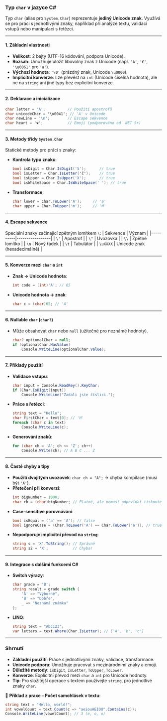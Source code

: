 
### **Typ `char` v jazyce C#**

Typ `char` (alias pro `System.Char`) reprezentuje **jediný Unicode znak**. Využívá se pro práci s jednotlivými znaky, například při analýze textu, validaci vstupů nebo manipulaci s řetězci.

---

#### **1. Základní vlastnosti**

- **Velikost**: 2 bajty (UTF-16 kódování, podpora Unicode).
- **Rozsah**: Umožňuje uložit libovolný znak z Unicode (např. `'A'`, `'€'`, `'\u0061'` pro `'a'`).
- **Výchozí hodnota**: `'\0'` (prázdný znak, Unicode `\u0000`).
- **Implicitní konverze**: Lze převést na `int` (Unicode číselná hodnota), ale ne na `string` ani jiné typy bez explicitní konverze.

---

#### **2. Deklarace a inicializace**

```csharp
char letter = 'A';          // Použití apostrofů
char unicodeChar = '\u0041'; // 'A' v Unicode
char newLine = '\n';        // Escape sekvence
char heart = '❤';           // Emoji (podporováno od .NET 5+)
```

---

#### **3. Metody třídy `System.Char`**

Statické metody pro práci s znaky:
- **Kontrola typu znaku**:
  ```csharp
  bool isDigit = Char.IsDigit('5');      // true
  bool isLetter = Char.IsLetter('č');    // true
  bool isUpper = Char.IsUpper('X');      // true
  bool isWhiteSpace = Char.IsWhiteSpace(' '); // true
  ```
- **Transformace**:
  ```csharp
  char lower = Char.ToLower('A');     // 'a'
  char upper = Char.ToUpper('m');     // 'M'
  ```

---

#### **4. Escape sekvence**

Speciální znaky začínající zpětným lomítkem `\`:
| Sekvence | Význam          |
|----------|-----------------|
| `\'`     | Apostrof        |
| `\"`     | Uvozovka        |
| `\\`     | Zpětné lomítko |
| `\n`     | Nový řádek      |
| `\t`     | Tabulátor       |
| `\uXXXX` | Unicode znak (hexadecimálně) |

---

#### **5. Konverze mezi `char` a `int`**

- **Znak → Unicode hodnota**:
  ```csharp
  int code = (int)'A'; // 65
  ```
- **Unicode hodnota → znak**:
  ```csharp
  char c = (char)65; // 'A'
  ```

---

#### **6. Nullable `char` (`char?`)**

- Může obsahovat `char` nebo `null` (užitečné pro neznámé hodnoty).
  ```csharp
  char? optionalChar = null;
  if (optionalChar.HasValue)
      Console.WriteLine(optionalChar.Value);
  ```

---

#### **7. Příklady použití**

- **Validace vstupu**:
  ```csharp
  char input = Console.ReadKey().KeyChar;
  if (Char.IsDigit(input))
      Console.WriteLine("Zadali jste číslici.");
  ```
- **Práce s řetězci**:
  ```csharp
  string text = "Hello";
  char firstChar = text[0]; // 'H'
  foreach (char c in text)
      Console.WriteLine(c);
  ```
- **Generování znaků**:
  ```csharp
  for (char ch = 'A'; ch <= 'Z'; ch++)
      Console.Write(ch); // A B C ... Z
  ```

---

#### **8. Časté chyby a tipy**

- **Použití dvojitých uvozovek**: `char ch = "A";` → chyba kompilace (musí být `'A'`).
- **Přetečení při konverzi**:
  ```csharp
  int bigNumber = 1000;
  char ch = (char)bigNumber; // Platné, ale nemusí odpovídat tisknutelnému znaku.
  ```
- **Case-sensitive porovnávání**:
  ```csharp
  bool isEqual = ('a' == 'A'); // false
  bool ignoreCase = (Char.ToLower('A') == Char.ToLower('a')); // true
  ```
- **Nepodporuje implicitní převod na `string`**:
  ```csharp
  string s = 'X'.ToString(); // Správně
  string s2 = 'X';           // Chyba!
  ```

---

#### **9. Integrace s dalšími funkcemi C#**

- **Switch výrazy**:
  ```csharp
  char grade = 'B';
  string result = grade switch {
      'A' => "Výborně",
      'B' => "Dobře",
      _ => "Neznámá známka"
  };
  ```
- **LINQ**:
  ```csharp
  string text = "Abc123";
  var letters = text.Where(Char.IsLetter); // ['A', 'b', 'c']
  ```

---

### **Shrnutí**

- **Základní použití**: Práce s jednotlivými znaky, validace, transformace.
- **Unicode podpora**: Umožňuje pracovat s mezinárodními znaky a emoji.
- **Důležité metody**: `IsDigit`, `IsLetter`, `ToUpper`, `ToLower`.
- **Konverze**: Explicitní převod mezi `char` a `int` pro Unicode hodnoty.
- **Tip**: Pro složitější operace s textem používejte `string`, pro jednotlivé znaky `char`.

📌 **Příklad z praxe – Počet samohlásek v textu**:
```csharp
string text = "Hello, world!";
int vowelCount = text.Count(c => "aeiouAEIOU".Contains(c));
Console.WriteLine(vowelCount); // 3 (e, o, o)
```
